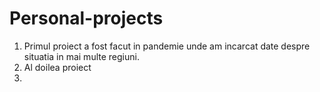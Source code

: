 # Personal-projects

1. Primul proiect a fost facut in pandemie unde am incarcat date despre situatia in mai multe regiuni.
2. Al doilea proiect 
3. 

